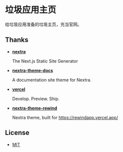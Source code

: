 # 垃圾应用主页

给垃圾应用准备的垃圾主页，充当官网。

## Thanks

- [**nextra**](https://github.com/shuding/nextra/tree/core)

  The Next.js Static Site Generator

- [**nextra-theme-docs**](https://github.com/shuding/nextra/tree/core/packages/nextra-theme-docs)

  A documentation site theme for Nextra.

- [**vercel**](https://vercel.com)

  Develop. Preview. Ship.

- [**nextra-theme-rewind**](https://github.com/KusStar/rewind-docs/tree/master/packages/nextra-theme-rewind)

  Nextra theme, built for https://rewindapp.vercel.app/

## License

* [MIT](LICENSE)